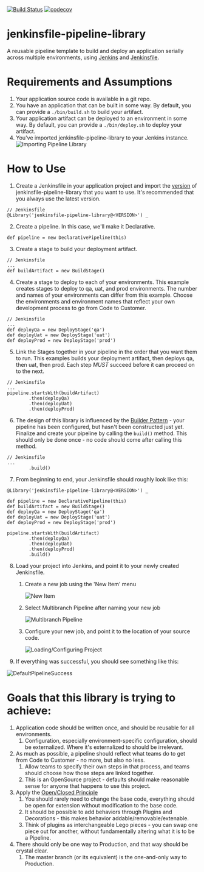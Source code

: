 [![Build Status](https://travis-ci.org/manheim/jenkinsfile-pipeline-library.svg?branch=master)](https://travis-ci.org/manheim/jenkinsfile-pipeline-library) [![codecov](https://codecov.io/gh/manheim/jenkinsfile-pipeline-library/branch/master/graph/badge.svg)](https://codecov.io/gh/manheim/jenkinsfile-pipeline-library)


# jenkinsfile-pipeline-library
A reusable pipeline template to build and deploy an application serially across multiple environments, using [Jenkins](https://www.jenkins.io/) and [Jenkinsfile](https://www.jenkins.io/doc/book/pipeline/jenkinsfile/).

# Requirements and Assumptions
1.  Your application source code is available in a git repo.
2.  You have an application that can be built in some way.  By default, you can provide a `./bin/build.sh` to build your artifact.
3.  Your application artifact can be deployed to an environment in some way.  By default, you can provide a `./bin/deploy.sh` to deploy your artifact.
4.  You've imported jenkinsfile-pipeline-library to your Jenkins instance.
![Importing Pipeline Library](./images/import-jenkinsfile-pipeline-library.png)

# How to Use
1.  Create a Jenkinsfile in your application project and import the [version](https://github.com/manheim/jenkinsfile-pipeline-library/releases) of jenkinsfile-pipeline-library that you want to use.  It's recommended that you always use the latest version.
```
// Jenkinsfile
@Library('jenkinsfile-pipeline-library@<VERSION>') _
```
2.  Create a pipeline.  In this case, we'll make it Declarative.
```
def pipeline = new DeclarativePipeline(this)
```
3.  Create a stage to build your deployment artifact.
```
// Jenkinsfile
...
def buildArtifact = new BuildStage()
```
4.  Create a stage to deploy to each of your environments.  This example creates stages to deploy to qa, uat, and prod environments.  The number and names of your environments can differ from this example.  Choose the environments and environment names that reflect your own development process to go from Code to Customer.
```
// Jenkinsfile
...
def deployQa = new DeployStage('qa')
def deployUat = new DeployStage('uat')
def deployProd = new DeployStage('prod')
```
5.  Link the Stages together in your pipeline in the order that you want them to run.  This examples builds your deployment artifact, then deploys qa, then uat, then prod.  Each step *MUST* succeed before it can proceed on to the next.
```
// Jenkinsfile
...
pipeline.startsWith(buildArtifact)
        .then(deployQa)
        .then(deployUat)
        .then(deployProd)
```
6.  The design of this library is influenced by the [Builder Pattern](https://en.wikipedia.org/wiki/Builder_pattern) - your pipeline has been configured, but hasn't been constructed just yet.  Finalize and create your pipeline by calling the `build()` method.  This should only be done once - no code should come after calling this method.
```
// Jenkinsfile
...
        .build()
```

7.  From beginning to end, your Jenkinsfile should roughly look like this:

```
@Library('jenkinsfile-pipeline-library@<VERSION>') _

def pipeline = new DeclarativePipeline(this)
def buildArtifact = new BuildStage()
def deployQa = new DeployStage('qa')
def deployUat = new DeployStage('uat')
def deployProd = new DeployStage('prod')

pipeline.startsWith(buildArtifact)
        .then(deployQa)
        .then(deployUat)
        .then(deployProd)
        .build()
```

8.  Load your project into Jenkins, and point it to your newly created Jenkinsfile.
    1. Create a new job using the 'New Item' menu

       ![New Item](./images/NewItem.png)
    2. Select Multibranch Pipeline after naming your new job

       ![Multibranch Pipeline](./images/MultibranchPipeline.png)
    3. Configure your new job, and point it to the location of your source code.

       ![Loading/Configuring Project](./images/configure-project.png)

9.  If everything was successful, you should see something like this:

![DefaultPipelineSuccess](./images/default-pipeline-success.png)

# Goals that this library is trying to achieve:

1.  Application code should be written once, and should be reusable for all environments.
    1.  Configuration, especially environment-specific configuration, should be externalized.  Where it's externalized to should be irrelevant.
2.  As much as possible, a pipeline should reflect what teams do to get from Code to Customer - no more, but also no less.
    1.  Allow teams to specify their own steps in that process, and teams should choose how those steps are linked together.
    2.  This is an OpenSource project - defaults should make reasonable sense for anyone that happens to use this project.
3.  Apply the [Open/Closed Principle](https://en.wikipedia.org/wiki/Open%E2%80%93closed_principle)
    1.  You should rarely need to change the base code, everything should be open for extension without modification to the base code.
    2.  It should be possible to add behaviors through Plugins and Decorations - this makes behavior addable/removable/extenable.
    3.  Think of plugins as interchangeable Lego pieces - you can swap one piece out for another, without fundamentally altering what it is to be a Pipeline.
4.  There should only be one way to Production, and that way should be crystal clear.
    1.  The master branch (or its equivalent) is the one-and-only way to Production.

